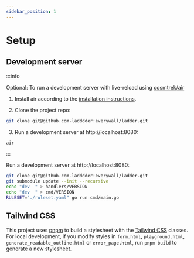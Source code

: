 ```yaml
---
sidebar_position: 1
---
```


# Setup

## Development server

:::info

Optional: To run a development server with live-reload using [cosmtrek/air](https://github.com/cosmtrek/air)

1. Install air according to the [installation instructions](https://github.com/cosmtrek/air#installation).

2. Clone the project repo:

```bash
git clone git@github.com-ladddder:everywall/ladder.git
```

3. Run a development server at http://localhost:8080:

```bash
air
```

:::

Run a development server at http://localhost:8080:

```bash
git clone git@github.com-ladddder:everywall/ladder.git
git submodule update --init --recursive
echo "dev  " > handlers/VERSION
echo "dev  " > cmd/VERSION
RULESET="./ruleset.yaml" go run cmd/main.go
```

## Tailwind CSS

This project uses [pnpm](https://pnpm.io/) to build a stylesheet with the [Tailwind CSS](https://tailwindcss.com/) classes. For local development, if you modify styles in `form.html`, `playground.html`, `generate_readable_outline.html` or `error_page.html`, run `pnpm build` to generate a new stylesheet.
